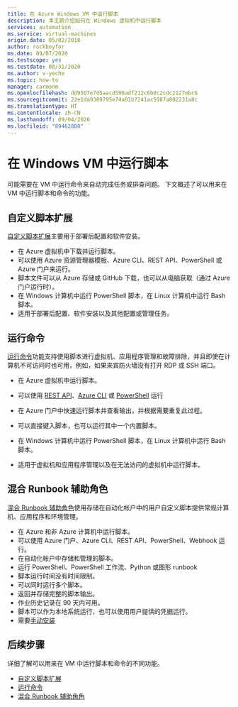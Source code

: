 ```yaml
---
title: 在 Azure Windows VM 中运行脚本
description: 本主题介绍如何在 Windows 虚拟机中运行脚本
services: automation
ms.service: virtual-machines
origin.date: 05/02/2018
author: rockboyfor
ms.date: 09/07/2020
ms.testscope: yes
ms.testdate: 08/31/2020
ms.author: v-yeche
ms.topic: how-to
manager: carmonm
ms.openlocfilehash: dd9507e7d5aacd596adf212c6b8c2cdc2127ebc6
ms.sourcegitcommit: 22e1da9309795e74a91b7241ac5987a802231a8c
ms.translationtype: HT
ms.contentlocale: zh-CN
ms.lasthandoff: 09/04/2020
ms.locfileid: "89462888"
---
```

# <a name="run-scripts-in-your-windows-vm"></a>在 Windows VM 中运行脚本

可能需要在 VM 中运行命令来自动完成任务或排查问题。 下文概述了可以用来在 VM 中运行脚本和命令的功能。

## <a name="custom-script-extension"></a>自定义脚本扩展

[自定义脚本扩展](../extensions/custom-script-windows.md)主要用于部署后配置和软件安装。

* 在 Azure 虚拟机中下载并运行脚本。
* 可以使用 Azure 资源管理器模板、Azure CLI、REST API、PowerShell 或 Azure 门户来运行。
* 脚本文件可以从 Azure 存储或 GitHub 下载，也可以从电脑获取（通过 Azure 门户运行时）。
* 在 Windows 计算机中运行 PowerShell 脚本，在 Linux 计算机中运行 Bash 脚本。
* 适用于部署后配置、软件安装以及其他配置或管理任务。

<!--Verify successfully-->

## <a name="run-command"></a>运行命令

[运行命令](run-command.md)功能支持使用脚本进行虚拟机、应用程序管理和故障排除，并且即使在计算机不可访问时也可用，例如，如果来宾防火墙没有打开 RDP 或 SSH 端口。

* 在 Azure 虚拟机中运行脚本。
* 可以使用 [REST API](https://docs.microsoft.com/rest/api/compute/virtual%20machines%20run%20commands/runcommand)、[Azure CLI](https://docs.azure.cn/cli/vm/run-command?view=azure-cli-latest#az-vm-run-command-invoke) 或 [PowerShell](https://docs.microsoft.com/powershell/module/az.compute/invoke-azvmruncommand) 运行
    
    <!--Not Available on [Azure portal](run-command.md)-->
    
* 在 Azure 门户中快速运行脚本并查看输出，并根据需要重复此过程。
* 可以直接键入脚本，也可以运行其中一个内置脚本。
* 在 Windows 计算机中运行 PowerShell 脚本，在 Linux 计算机中运行 Bash 脚本。
* 适用于虚拟机和应用程序管理以及在无法访问的虚拟机中运行脚本。

## <a name="hybrid-runbook-worker"></a>混合 Runbook 辅助角色

[混合 Runbook 辅助角色](../../automation/automation-hybrid-runbook-worker.md)使用存储在自动化帐户中的用户自定义脚本提供常规计算机、应用程序和环境管理。

* 在 Azure 和非 Azure 计算机中运行脚本。
* 可以使用 Azure 门户、Azure CLI、REST API、PowerShell、Webhook 运行。
* 在自动化帐户中存储和管理的脚本。
* 运行 PowerShell、PowerShell 工作流、Python 或图形 runbook
* 脚本运行时间没有时间限制。
* 可以同时运行多个脚本。
* 返回并存储完整的脚本输出。
* 作业历史记录在 90 天内可用。
* 脚本可以作为本地系统运行，也可以使用用户提供的凭据运行。
* 需要[手动安装](../../automation/automation-windows-hrw-install.md)

<!-- Not Available on ## Serial console-->
## <a name="next-steps"></a>后续步骤

详细了解可以用来在 VM 中运行脚本和命令的不同功能。

* [自定义脚本扩展](../extensions/custom-script-windows.md)
* [运行命令](run-command.md)
* [混合 Runbook 辅助角色](../../automation/automation-hybrid-runbook-worker.md)

<!-- Not Available on * [Serial console](serial-console.md)-->
<!-- Update_Description: update meta properties -->
